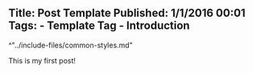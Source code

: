 Title: Post Template
Published: 1/1/2016 00:01
Tags:
    - Template Tag
    - Introduction
---
^"../include-files/common-styles.md"

This is my first post!
